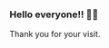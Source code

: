 ### Hello everyone!! 👋😁
Thank you for your visit.
<!--
**Elix65/Elix65** is a ✨ _special_ ✨ repository because its `README.md` (this file) appears on your GitHub profile.
![Uploading 68747470733a2f2f696d672e736869656c64732e696f2f7374617469632f76313f7374796c653d666f722d7468652d6261646765266d6573736167653d41434d26636f6c6f723d303038354341266c6f676f3d41434d266c6f676f436f6c6f723d464646464646266c6162656c3d.svg…]()

Here are some ideas to get you started:

- 🔭 I’m currently working on ...
- 🌱 I’m currently learning ...
- 👯 I’m looking to collaborate on ...
- 🤔 I’m looking for help with ...
- 💬 Ask me about ...
- 📫 How to reach me: ...
- 😄 Pronouns: ...
- ⚡ Fun fact: ...
-->
